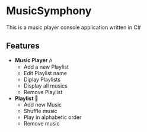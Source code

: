 # MusicSymphony
This is a music player console application written in C#
## Features
+ **Music Player 🎶**
  + Add a new Playlist
  + Edit Playlist name
  + Diplay Playlists
  + Display all musics
  * Remove Playlist
+ **Playlist 🎸**
  + Add new Music
  + Shuffle music
  + Play in alphabetic order
  + Remove music
